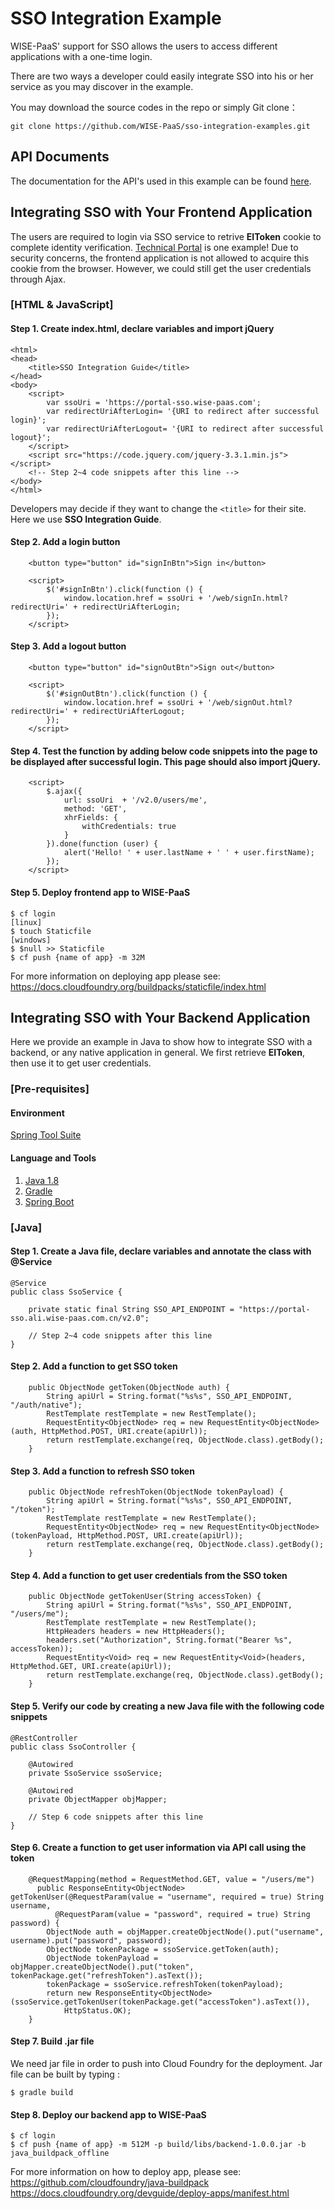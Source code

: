 ﻿
# SSO Integration Example

WISE-PaaS' support for SSO allows the users to access different applications with a one-time login.

There are two ways a developer could easily integrate SSO into his or her service as you may discover in the example.

You may download the source codes in the repo or simply Git clone：
```
git clone https://github.com/WISE-PaaS/sso-integration-examples.git
```

## API Documents

The documentation for the API's used in this example can be found [here](https://portal-technical.wise-paas.com/doc/document-portal.html#SSO-2).

## Integrating SSO with Your Frontend Application

The users are required to login via SSO service to retrive **EIToken** cookie to complete identity verification. [Technical Portal](https://portal-technical.wise-paas.com) is one example!
Due to security concerns, the frontend application is not allowed to acquire this cookie from the browser. However, we could still get the user credentials through Ajax.

### [HTML & JavaScript]
#### Step 1. Create index.html, declare variables and import jQuery
```
<html>
<head>
    <title>SSO Integration Guide</title>
</head>
<body>
    <script>
        var ssoUri = 'https://portal-sso.wise-paas.com';
        var redirectUriAfterLogin= '{URI to redirect after successful login}';
        var redirectUriAfterLogout= '{URI to redirect after successful logout}';
    </script>
    <script src="https://code.jquery.com/jquery-3.3.1.min.js"></script>
    <!-- Step 2~4 code snippets after this line -->
</body>
</html>
```
Developers may decide if they want to change the `<title>` for their site. Here we use **SSO Integration Guide**.

#### Step 2. Add a login button
```
    <button type="button" id="signInBtn">Sign in</button>

    <script>
        $('#signInBtn').click(function () {
            window.location.href = ssoUri + '/web/signIn.html?redirectUri=' + redirectUriAfterLogin;
        });
    </script>
```
#### Step 3. Add a logout button
```
    <button type="button" id="signOutBtn">Sign out</button>

    <script>
        $('#signOutBtn').click(function () {
            window.location.href = ssoUri + '/web/signOut.html?redirectUri=' + redirectUriAfterLogout;
        });
    </script>
```
#### Step 4. Test the function by adding below code snippets into the page to be displayed after successful login. This page should also import jQuery.
```
    <script>
        $.ajax({
            url: ssoUri  + '/v2.0/users/me',
            method: 'GET',
            xhrFields: {
                withCredentials: true
            }
        }).done(function (user) {
            alert('Hello! ' + user.lastName + ' ' + user.firstName);
        });
    </script>
```
#### Step 5. Deploy frontend app to WISE-PaaS
```
$ cf login
[linux]
$ touch Staticfile
[windows]
$ $null >> Staticfile
$ cf push {name of app} -m 32M
```
For more information on deploying app please see:
https://docs.cloudfoundry.org/buildpacks/staticfile/index.html

## Integrating SSO with Your Backend Application
Here we provide an example in Java to show how to integrate SSO with a backend, or any native application in general.
We first retrieve **EIToken**, then use it to get user credentials.

### [Pre-requisites]
#### Environment
[Spring Tool Suite](https://spring.io/tools)
#### Language and Tools
1. [Java 1.8](https://java.com/zh_TW/)
2. [Gradle](https://gradle.org/)
3. [Spring Boot](https://projects.spring.io/spring-boot/)

### [Java]
#### Step 1. Create a Java file, declare variables and annotate the class with @Service
```
@Service
public class SsoService {

    private static final String SSO_API_ENDPOINT = "https://portal-sso.ali.wise-paas.com.cn/v2.0";

    // Step 2~4 code snippets after this line
}
```
#### Step 2. Add a function to get SSO token
```
    public ObjectNode getToken(ObjectNode auth) {
        String apiUrl = String.format("%s%s", SSO_API_ENDPOINT, "/auth/native");
        RestTemplate restTemplate = new RestTemplate();
        RequestEntity<ObjectNode> req = new RequestEntity<ObjectNode>(auth, HttpMethod.POST, URI.create(apiUrl));
        return restTemplate.exchange(req, ObjectNode.class).getBody();
    }
```
#### Step 3. Add a function to refresh SSO token
```
    public ObjectNode refreshToken(ObjectNode tokenPayload) {
        String apiUrl = String.format("%s%s", SSO_API_ENDPOINT, "/token");
        RestTemplate restTemplate = new RestTemplate();
        RequestEntity<ObjectNode> req = new RequestEntity<ObjectNode>(tokenPayload, HttpMethod.POST, URI.create(apiUrl));
        return restTemplate.exchange(req, ObjectNode.class).getBody();
    }
```

#### Step 4. Add a function to get user credentials from the SSO token
```
    public ObjectNode getTokenUser(String accessToken) {
        String apiUrl = String.format("%s%s", SSO_API_ENDPOINT, "/users/me");
        RestTemplate restTemplate = new RestTemplate();
        HttpHeaders headers = new HttpHeaders();
        headers.set("Authorization", String.format("Bearer %s", accessToken));
        RequestEntity<Void> req = new RequestEntity<Void>(headers, HttpMethod.GET, URI.create(apiUrl));
        return restTemplate.exchange(req, ObjectNode.class).getBody();
    }
```
#### Step 5. Verify our code by creating a new Java file with the following code snippets
```
@RestController
public class SsoController {

    @Autowired
    private SsoService ssoService;

    @Autowired
    private ObjectMapper objMapper;

    // Step 6 code snippets after this line
}
```
#### Step 6. Create a function to get user information via API call using the token
```
    @RequestMapping(method = RequestMethod.GET, value = "/users/me")
      public ResponseEntity<ObjectNode> getTokenUser(@RequestParam(value = "username", required = true) String username,
          @RequestParam(value = "password", required = true) String password) {
        ObjectNode auth = objMapper.createObjectNode().put("username", username).put("password", password);
        ObjectNode tokenPackage = ssoService.getToken(auth);
        ObjectNode tokenPayload = objMapper.createObjectNode().put("token", tokenPackage.get("refreshToken").asText());
        tokenPackage = ssoService.refreshToken(tokenPayload);
        return new ResponseEntity<ObjectNode>(ssoService.getTokenUser(tokenPackage.get("accessToken").asText()),
            HttpStatus.OK);
    }
```
#### Step 7. Build .jar file
We need jar file in order to push into Cloud Foundry for the deployment. Jar file can be built by typing :
```
$ gradle build
```

#### Step 8. Deploy our backend app to WISE-PaaS
```
$ cf login
$ cf push {name of app} -m 512M -p build/libs/backend-1.0.0.jar -b java_buildpack_offline
```
For more information on how to deploy app, please see:
https://github.com/cloudfoundry/java-buildpack
https://docs.cloudfoundry.org/devguide/deploy-apps/manifest.html
